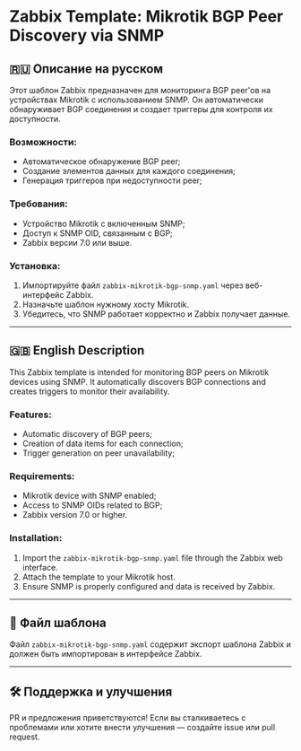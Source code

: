 # Zabbix Template: Mikrotik BGP Peer Discovery via SNMP

## 🇷🇺 Описание на русском

Этот шаблон Zabbix предназначен для мониторинга BGP peer'ов на устройствах Mikrotik с использованием SNMP. Он автоматически обнаруживает BGP соединения и создает триггеры для контроля их доступности.

### Возможности:
- Автоматическое обнаружение BGP peer;
- Создание элементов данных для каждого соединения;
- Генерация триггеров при недоступности peer;

### Требования:
- Устройство Mikrotik с включенным SNMP;
- Доступ к SNMP OID, связанным с BGP;
- Zabbix версии 7.0 или выше.

### Установка:
1. Импортируйте файл `zabbix-mikrotik-bgp-snmp.yaml` через веб-интерфейс Zabbix.
2. Назначьте шаблон нужному хосту Mikrotik.
3. Убедитесь, что SNMP работает корректно и Zabbix получает данные.

---

## 🇬🇧 English Description

This Zabbix template is intended for monitoring BGP peers on Mikrotik devices using SNMP. It automatically discovers BGP connections and creates triggers to monitor their availability.

### Features:
- Automatic discovery of BGP peers;
- Creation of data items for each connection;
- Trigger generation on peer unavailability;

### Requirements:
- Mikrotik device with SNMP enabled;
- Access to SNMP OIDs related to BGP;
- Zabbix version 7.0 or higher.

### Installation:
1. Import the `zabbix-mikrotik-bgp-snmp.yaml` file through the Zabbix web interface.
2. Attach the template to your Mikrotik host.
3. Ensure SNMP is properly configured and data is received by Zabbix.

---

## 📁 Файл шаблона

Файл `zabbix-mikrotik-bgp-snmp.yaml` содержит экспорт шаблона Zabbix и должен быть импортирован в интерфейсе Zabbix.

---

## 🛠 Поддержка и улучшения

PR и предложения приветствуются! Если вы сталкиваетесь с проблемами или хотите внести улучшения — создайте issue или pull request.
